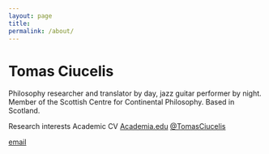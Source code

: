 ```yaml
---
layout: page
title:
permalink: /about/
---
```

  
# Tomas Ciucelis
  
Philosophy researcher and translator by day, jazz guitar performer by night. Member of the Scottish Centre for Continental Philosophy. Based in Scotland.

Research interests
Academic CV
[Academia.edu](http://academia.edu) 
[@TomasCiucelis](http://www.twitter.com/TomasCiucelis)
    
[email](mailto:chiuchelis@gmail.com)
